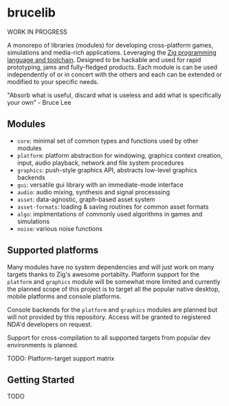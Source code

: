 # brucelib

WORK IN PROGRESS

A monorepo of libraries (modules) for developing cross-platform games, simulations and media-rich applications. Leveraging the [Zig programming language and toolchain](https://ziglang.org/). Designed to be hackable and used for rapid prototyping, jams and fully-fledged products. Each module is can be used independently of or in concert with the others and each can be extended or modified to your specific needs.

"Absorb what is useful, discard what is useless and add what is specifically your own” - Bruce Lee


## Modules
- `core`: minimal set of common types and functions used by other modules
- `platform`: platform abstraction for windowing, graphics context creation, input, audio playback, network and file system procedures
- `graphics`: push-style graphics API, abstracts low-level graphics backends
- `gui`: versatile gui library with an immediate-mode interface
- `audio`: audio mixing, synthesis and signal processsing
- `asset`: data-agnostic, graph-based asset system
- `asset-formats`: loading & saving routines for common asset formats
- `algo`: implmentations of commonly used algorithms in games and simulations
- `noise`: various noise functions


## Supported platforms 
Many modules have no system dependencies and will just work on many targets thanks to Zig's awesome portabilty. Platform support for the `platform` and `graphics` module will be somewhat more limited and currently the planned scope of this project is to target all the popular native desktop, mobile platforms and console platforms.

Console backends for the `platform` and `graphics` modules are planned but will not provided by this repository. Access will be granted to registered NDA'd developers on request.

Support for cross-compilation to all supported targets from popular dev environments is planned.

TODO: Platform-target support matrix


## Getting Started
TODO
